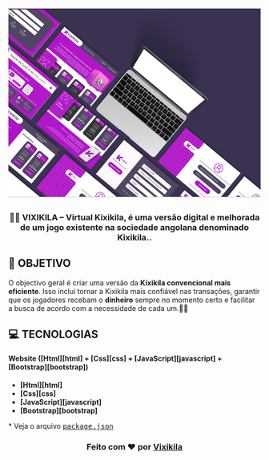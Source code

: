 <h1 align=center>
<img src="image/ui.png" />
</h1>

<div align="center">

</div>

<h3 align="center">

💜🤍 VIXIKILA – **Virtual Kixikila**, é uma versão digital e melhorada de um jogo existente na sociedade angolana denominado Kixikila..

</h3>


## **:rocket: OBJETIVO**

O objectivo geral é criar uma versão da **Kixikila convencional mais eficiente**. Isso inclui tornar a Kixikila mais confiável nas transações, garantir que os jogadores recebam o **dinheiro** sempre no momento certo e facilitar a busca de acordo com a necessidade de cada um.💜🤍 
<!-- 
  ...
  Local Reservado para o GIF do projeto rodando.
  ...
-->

## **:computer: TECNOLOGIAS**


#### **Website** ([Html][html] + [Css][css] + [JavaScript][javascript] + [Bootstrap][bootstrap])

  - **[Html][html]**
  - **[Css][css]**
  - **[JavaScript][javascript]**
  - **[Bootstrap][bootstrap]**


  \* Veja o arquivo <kbd>[package.json]()</kbd>

<h3 align="center">
Feito com ❤️ por <a href="#">Vixikila</a>
<br><br>

</h3>